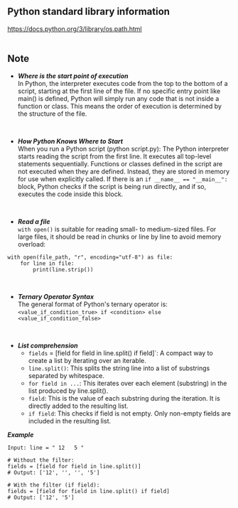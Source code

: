 ## Python standard library information
https://docs.python.org/3/library/os.path.html
<br>
<br>


## Note
- ***Where is the start point of execution*** <br>
In Python, the interpreter executes code from the top to the bottom of a script, starting at the first line of the file. If no specific entry point like main() is defined, Python will simply run any code that is not inside a function or class. This means the order of execution is determined by the structure of the file.
<br>

- ***How Python Knows Where to Start*** <br>
When you run a Python script (python script.py):
The Python interpreter starts reading the script from the first line.
It executes all top-level statements sequentially.
Functions or classes defined in the script are not executed when they are defined. Instead, they are stored in memory for use when explicitly called.
If there is an `if __name__ == "__main__":` block, Python checks if the script is being run directly, and if so, executes the code inside this block.
<br>

- ***Read a file*** <br>
`with open()` is suitable for reading small- to medium-sized files. For large files, it should be read in chunks or line by line to avoid memory overload: 
```
with open(file_path, "r", encoding="utf-8") as file:
    for line in file:
        print(line.strip())
```
<br>

- ***Ternary Operator Syntax*** <br>
The general format of Python's ternary operator is:
`<value_if_condition_true> if <condition> else <value_if_condition_false>`
<br>

- ***List comprehension*** <br>
  - `fields` = [field for field in line.split() if field]`: A compact way to create a list by iterating over an iterable.<br>
  - `line.split()`: This splits the string line into a list of substrings separated by whitespace.<br>
  - `for field in ...`: This iterates over each element (substring) in the list produced by line.split().<br>
  - `field`: This is the value of each substring during the iteration. It is directly added to the resulting list.<br>
  - `if field`: This checks if field is not empty. Only non-empty fields are included in the resulting list.<br>

***Example***

```
Input: line = " 12   5 "

# Without the filter:
fields = [field for field in line.split()]
# Output: ['12', '', '', '5']

# With the filter (if field):
fields = [field for field in line.split() if field]
# Output: ['12', '5']
```
